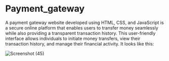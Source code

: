 # Payment_gateway
A payment gateway website developed using HTML, CSS, and JavaScript is a secure online platform that enables users to transfer money seamlessly while also providing a transparent transaction history. This user-friendly interface allows individuals to initiate money transfers, view their transaction history, and manage their financial activity.
It looks like this:

![Screenshot (45)](https://github.com/MansiSinghP/Payment_gateway/assets/72659754/00e9fd73-2d76-4c24-b6c4-28a23f73bc60)

